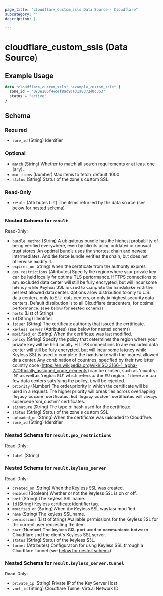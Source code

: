 ```yaml
---
page_title: "cloudflare_custom_ssls Data Source - Cloudflare"
subcategory: ""
description: |-
  
---
```


# cloudflare_custom_ssls (Data Source)



## Example Usage

```terraform
data "cloudflare_custom_ssls" "example_custom_ssls" {
  zone_id = "023e105f4ecef8ad9ca31a8372d0c353"
  status = "active"
}
```

<!-- schema generated by tfplugindocs -->
## Schema

### Required

- `zone_id` (String) Identifier

### Optional

- `match` (String) Whether to match all search requirements or at least one (any).
- `max_items` (Number) Max items to fetch, default: 1000
- `status` (String) Status of the zone's custom SSL.

### Read-Only

- `result` (Attributes List) The items returned by the data source (see [below for nested schema](#nestedatt--result))

<a id="nestedatt--result"></a>
### Nested Schema for `result`

Read-Only:

- `bundle_method` (String) A ubiquitous bundle has the highest probability of being verified everywhere, even by clients using outdated or unusual trust stores. An optimal bundle uses the shortest chain and newest intermediates. And the force bundle verifies the chain, but does not otherwise modify it.
- `expires_on` (String) When the certificate from the authority expires.
- `geo_restrictions` (Attributes) Specify the region where your private key can be held locally for optimal TLS performance. HTTPS connections to any excluded data center will still be fully encrypted, but will incur some latency while Keyless SSL is used to complete the handshake with the nearest allowed data center. Options allow distribution to only to U.S. data centers, only to E.U. data centers, or only to highest security data centers. Default distribution is to all Cloudflare datacenters, for optimal performance. (see [below for nested schema](#nestedatt--result--geo_restrictions))
- `hosts` (List of String)
- `id` (String) Identifier
- `issuer` (String) The certificate authority that issued the certificate.
- `keyless_server` (Attributes) (see [below for nested schema](#nestedatt--result--keyless_server))
- `modified_on` (String) When the certificate was last modified.
- `policy` (String) Specify the policy that determines the region where your private key will be held locally. HTTPS connections to any excluded data center will still be fully encrypted, but will incur some latency while Keyless SSL is used to complete the handshake with the nearest allowed data center. Any combination of countries, specified by their two letter country code (https://en.wikipedia.org/wiki/ISO_3166-1_alpha-2#Officially_assigned_code_elements) can be chosen, such as 'country: IN', as well as 'region: EU' which refers to the EU region. If there are too few data centers satisfying the policy, it will be rejected.
- `priority` (Number) The order/priority in which the certificate will be used in a request. The higher priority will break ties across overlapping 'legacy_custom' certificates, but 'legacy_custom' certificates will always supercede 'sni_custom' certificates.
- `signature` (String) The type of hash used for the certificate.
- `status` (String) Status of the zone's custom SSL.
- `uploaded_on` (String) When the certificate was uploaded to Cloudflare.
- `zone_id` (String) Identifier

<a id="nestedatt--result--geo_restrictions"></a>
### Nested Schema for `result.geo_restrictions`

Read-Only:

- `label` (String)


<a id="nestedatt--result--keyless_server"></a>
### Nested Schema for `result.keyless_server`

Read-Only:

- `created_on` (String) When the Keyless SSL was created.
- `enabled` (Boolean) Whether or not the Keyless SSL is on or off.
- `host` (String) The keyless SSL name.
- `id` (String) Keyless certificate identifier tag.
- `modified_on` (String) When the Keyless SSL was last modified.
- `name` (String) The keyless SSL name.
- `permissions` (List of String) Available permissions for the Keyless SSL for the current user requesting the item.
- `port` (Number) The keyless SSL port used to communicate between Cloudflare and the client's Keyless SSL server.
- `status` (String) Status of the Keyless SSL.
- `tunnel` (Attributes) Configuration for using Keyless SSL through a Cloudflare Tunnel (see [below for nested schema](#nestedatt--result--keyless_server--tunnel))

<a id="nestedatt--result--keyless_server--tunnel"></a>
### Nested Schema for `result.keyless_server.tunnel`

Read-Only:

- `private_ip` (String) Private IP of the Key Server Host
- `vnet_id` (String) Cloudflare Tunnel Virtual Network ID


